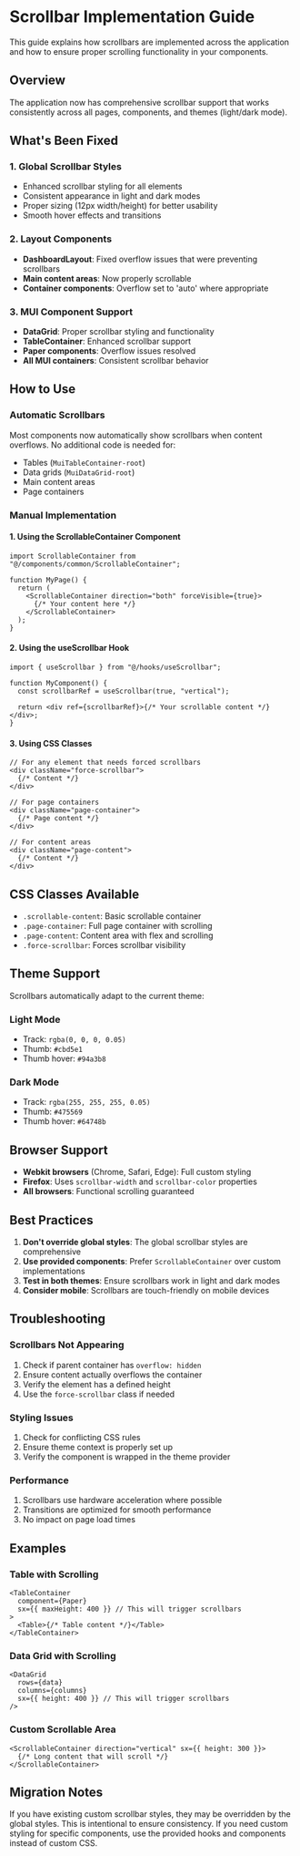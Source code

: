 # Scrollbar Implementation Guide

This guide explains how scrollbars are implemented across the application and how to ensure proper scrolling functionality in your components.

## Overview

The application now has comprehensive scrollbar support that works consistently across all pages, components, and themes (light/dark mode).

## What's Been Fixed

### 1. Global Scrollbar Styles

- Enhanced scrollbar styling for all elements
- Consistent appearance in light and dark modes
- Proper sizing (12px width/height) for better usability
- Smooth hover effects and transitions

### 2. Layout Components

- **DashboardLayout**: Fixed overflow issues that were preventing scrollbars
- **Main content areas**: Now properly scrollable
- **Container components**: Overflow set to 'auto' where appropriate

### 3. MUI Component Support

- **DataGrid**: Proper scrollbar styling and functionality
- **TableContainer**: Enhanced scrollbar support
- **Paper components**: Overflow issues resolved
- **All MUI containers**: Consistent scrollbar behavior

## How to Use

### Automatic Scrollbars

Most components now automatically show scrollbars when content overflows. No additional code is needed for:

- Tables (`MuiTableContainer-root`)
- Data grids (`MuiDataGrid-root`)
- Main content areas
- Page containers

### Manual Implementation

#### 1. Using the ScrollableContainer Component

```tsx
import ScrollableContainer from "@/components/common/ScrollableContainer";

function MyPage() {
  return (
    <ScrollableContainer direction="both" forceVisible={true}>
      {/* Your content here */}
    </ScrollableContainer>
  );
}
```

#### 2. Using the useScrollbar Hook

```tsx
import { useScrollbar } from "@/hooks/useScrollbar";

function MyComponent() {
  const scrollbarRef = useScrollbar(true, "vertical");

  return <div ref={scrollbarRef}>{/* Your scrollable content */}</div>;
}
```

#### 3. Using CSS Classes

```tsx
// For any element that needs forced scrollbars
<div className="force-scrollbar">
  {/* Content */}
</div>

// For page containers
<div className="page-container">
  {/* Page content */}
</div>

// For content areas
<div className="page-content">
  {/* Content */}
</div>
```

## CSS Classes Available

- `.scrollable-content`: Basic scrollable container
- `.page-container`: Full page container with scrolling
- `.page-content`: Content area with flex and scrolling
- `.force-scrollbar`: Forces scrollbar visibility

## Theme Support

Scrollbars automatically adapt to the current theme:

### Light Mode

- Track: `rgba(0, 0, 0, 0.05)`
- Thumb: `#cbd5e1`
- Thumb hover: `#94a3b8`

### Dark Mode

- Track: `rgba(255, 255, 255, 0.05)`
- Thumb: `#475569`
- Thumb hover: `#64748b`

## Browser Support

- **Webkit browsers** (Chrome, Safari, Edge): Full custom styling
- **Firefox**: Uses `scrollbar-width` and `scrollbar-color` properties
- **All browsers**: Functional scrolling guaranteed

## Best Practices

1. **Don't override global styles**: The global scrollbar styles are comprehensive
2. **Use provided components**: Prefer `ScrollableContainer` over custom implementations
3. **Test in both themes**: Ensure scrollbars work in light and dark modes
4. **Consider mobile**: Scrollbars are touch-friendly on mobile devices

## Troubleshooting

### Scrollbars Not Appearing

1. Check if parent container has `overflow: hidden`
2. Ensure content actually overflows the container
3. Verify the element has a defined height
4. Use the `force-scrollbar` class if needed

### Styling Issues

1. Check for conflicting CSS rules
2. Ensure theme context is properly set up
3. Verify the component is wrapped in the theme provider

### Performance

1. Scrollbars use hardware acceleration where possible
2. Transitions are optimized for smooth performance
3. No impact on page load times

## Examples

### Table with Scrolling

```tsx
<TableContainer
  component={Paper}
  sx={{ maxHeight: 400 }} // This will trigger scrollbars
>
  <Table>{/* Table content */}</Table>
</TableContainer>
```

### Data Grid with Scrolling

```tsx
<DataGrid
  rows={data}
  columns={columns}
  sx={{ height: 400 }} // This will trigger scrollbars
/>
```

### Custom Scrollable Area

```tsx
<ScrollableContainer direction="vertical" sx={{ height: 300 }}>
  {/* Long content that will scroll */}
</ScrollableContainer>
```

## Migration Notes

If you have existing custom scrollbar styles, they may be overridden by the global styles. This is intentional to ensure consistency. If you need custom styling for specific components, use the provided hooks and components instead of custom CSS.
